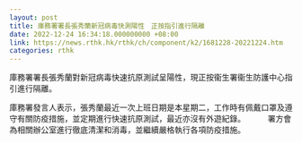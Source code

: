 ```yaml
---
layout: post
title: 庫務署署長張秀蘭新冠病毒快測陽性　正按指引進行隔離
date: 2022-12-24 16:34:18.000000000 +08:00
link: https://news.rthk.hk/rthk/ch/component/k2/1681228-20221224.htm
categories: rthk
---
```


庫務署署長張秀蘭對新冠病毒快速抗原測試呈陽性，現正按衞生署衞生防護中心指引進行隔離。

庫務署發言人表示，張秀蘭最近一次上班日期是本星期二，工作時有佩戴口罩及遵守有關防疫措施，並定期進行快速抗原測試，最近亦沒有外遊紀錄。
　　 
署方會為相關辦公室進行徹底清潔和消毒，並繼續嚴格執行各項防疫措施。
